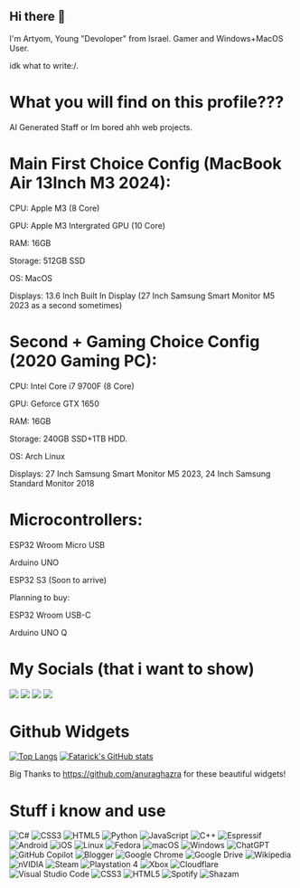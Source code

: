 ## Hi there 👋

I'm Artyom, Young "Devoloper" from Israel. Gamer and Windows+MacOS User.

idk what to write:/.

# What you will find on this profile???

AI Generated Staff or Im bored ahh web projects.

# Main First Choice Config (MacBook Air 13Inch M3 2024):

CPU: Apple M3 (8 Core)

GPU: Apple M3 Intergrated GPU (10 Core)

RAM: 16GB

Storage: 512GB SSD

OS: MacOS

Displays: 13.6 Inch Built In Display (27 Inch Samsung Smart Monitor M5 2023 as a second sometimes)


# Second + Gaming Choice Config (2020 Gaming PC):

CPU: Intel Core i7 9700F (8 Core)

GPU: Geforce GTX 1650

RAM: 16GB

Storage: 240GB SSD+1TB HDD.

OS: Arch Linux

Displays: 27 Inch Samsung Smart Monitor M5 2023, 24 Inch Samsung Standard Monitor 2018

# Microcontrollers:

ESP32 Wroom Micro USB

Arduino UNO

ESP32 S3 (Soon to arrive)


Planning to buy:

ESP32 Wroom USB-C

Arduino UNO Q

# My Socials (that i want to show)
[<img src="https://img.shields.io/badge/Discord-%235865F2.svg?style=for-the-badge&logo=discord&logoColor=white">](https://discordapp.com/users/1051147233426407494)
[<img src="https://img.shields.io/badge/TikTok-%23000000.svg?style=for-the-badge&logo=TikTok&logoColor=white"/>](https://www.tiktok.com/@fatarick)
[<img src="https://img.shields.io/badge/steam-%23000000.svg?style=for-the-badge&logo=steam&logoColor=white">](https://steamcommunity.com/id/fatarick/)
[<img src="https://img.shields.io/badge/Reddit-FF4500?style=for-the-badge&logo=reddit&logoColor=white">](https://www.reddit.com/user/Litvinsev/)

# Github Widgets

[![Top Langs](https://github-readme-stats.vercel.app/api/top-langs/?username=Fatarick)](https://github.com/anuraghazra/github-readme-stats)
[![Fatarick's GitHub stats](https://github-readme-stats.vercel.app/api?username=fatarick)](https://github.com/anuraghazra/github-readme-stats)

Big Thanks to https://github.com/anuraghazra for these beautiful widgets!

# Stuff i know and use

![C#](https://img.shields.io/badge/c%23-%23239120.svg?style=for-the-badge&logo=csharp&logoColor=white)
![CSS3](https://img.shields.io/badge/css3-%231572B6.svg?style=for-the-badge&logo=css3&logoColor=white)
![HTML5](https://img.shields.io/badge/html5-%23E34F26.svg?style=for-the-badge&logo=html5&logoColor=white)
![Python](https://img.shields.io/badge/python-3670A0?style=for-the-badge&logo=python&logoColor=ffdd54)
![JavaScript](https://img.shields.io/badge/javascript-%23323330.svg?style=for-the-badge&logo=javascript&logoColor=%23F7DF1E)
![C++](https://img.shields.io/badge/c++-%2300599C.svg?style=for-the-badge&logo=c%2B%2B&logoColor=white)
![Espressif](https://img.shields.io/badge/espressif-E7352C.svg?style=for-the-badge&logo=espressif&logoColor=white)
![Android](https://img.shields.io/badge/Android-3DDC84?style=for-the-badge&logo=android&logoColor=white)
![iOS](https://img.shields.io/badge/iOS-000000?style=for-the-badge&logo=ios&logoColor=white)
![Linux](https://img.shields.io/badge/Linux-FCC624?style=for-the-badge&logo=linux&logoColor=black)
![Fedora](https://img.shields.io/badge/Fedora-294172?style=for-the-badge&logo=fedora&logoColor=white)
![macOS](https://img.shields.io/badge/mac%20os-000000?style=for-the-badge&logo=macos&logoColor=F0F0F0)
![Windows](https://img.shields.io/badge/Windows-0078D6?style=for-the-badge&logo=windows&logoColor=white)
![ChatGPT](https://img.shields.io/badge/chatGPT-74aa9c?style=for-the-badge&logo=openai&logoColor=white)
![GitHub Copilot](https://img.shields.io/badge/github_copilot-8957E5?style=for-the-badge&logo=github-copilot&logoColor=white)
![Blogger](https://img.shields.io/badge/Blogger-FF5722?style=for-the-badge&logo=blogger&logoColor=white)
![Google Chrome](https://img.shields.io/badge/Google%20Chrome-4285F4?style=for-the-badge&logo=GoogleChrome&logoColor=white)
![Google Drive](https://img.shields.io/badge/Google%20Drive-4285F4?style=for-the-badge&logo=googledrive&logoColor=white)
![Wikipedia](https://img.shields.io/badge/Wikipedia-%23000000.svg?style=for-the-badge&logo=wikipedia&logoColor=white)
![nVIDIA](https://img.shields.io/badge/nVIDIA-%2376B900.svg?style=for-the-badge&logo=nVIDIA&logoColor=white)
![Steam](https://img.shields.io/badge/steam-%23000000.svg?style=for-the-badge&logo=steam&logoColor=white)
![Playstation 4](https://img.shields.io/badge/Playstation%204-003791?style=for-the-badge&logo=playstation-4&logoColor=white)
![Xbox](https://img.shields.io/badge/xbox-%23107C10.svg?style=for-the-badge&logo=xbox&logoColor=white)
![Cloudflare](https://img.shields.io/badge/Cloudflare-F38020?style=for-the-badge&logo=Cloudflare&logoColor=white)
![Visual Studio Code](https://img.shields.io/badge/Visual%20Studio%20Code-0078d7.svg?style=for-the-badge&logo=visual-studio-code&logoColor=white)
![CSS3](https://img.shields.io/badge/css3-%231572B6.svg?style=for-the-badge&logo=css3&logoColor=white)
![HTML5](https://img.shields.io/badge/html5-%23E34F26.svg?style=for-the-badge&logo=html5&logoColor=white)
![Spotify](https://img.shields.io/badge/Spotify-1ED760?style=for-the-badge&logo=spotify&logoColor=white)
![Shazam](https://img.shields.io/badge/shazam-1476FE?style=for-the-badge&logo=shazam&logoColor=white)






